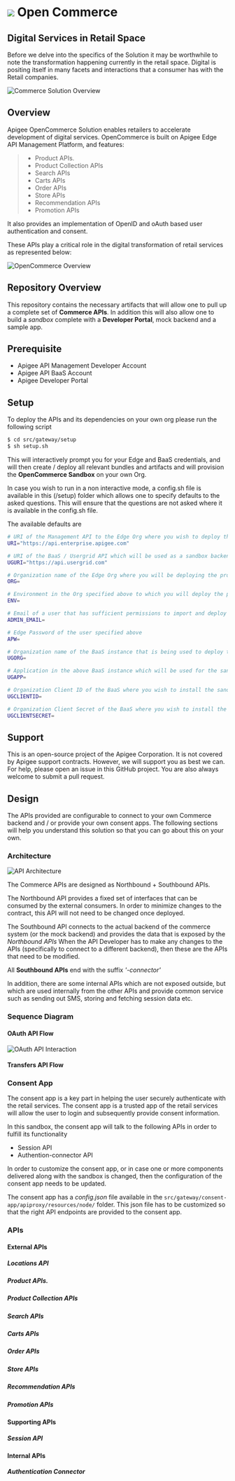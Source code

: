 <a href="http://apigee.com/"><img src="http://apigee.com/about/sites/all/themes/apigee_themes/apigee_mktg/images/logo.png"/></a> Open Commerce
===================

Digital Services in Retail Space
-------------

Before we delve into the specifics of the Solution it may be worthwhile to note the transformation happening currently in the retail space. Digital is positing itself in many facets and interactions that a consumer has with the Retail companies.

![Commerce Solution Overview](http://opencommerce.apigee.com/sites/default/files/retail-header_0.png)

Overview
-------------

Apigee OpenCommerce Solution enables retailers to accelerate  development of digital services. OpenCommerce is built on Apigee Edge API Management Platform, and features:

> - Product APIs.
> - Product Collection APIs
> - Search APIs
> - Carts APIs
> - Order APIs
> - Store APIs
> - Recommendation APIs
> - Promotion APIs

It also provides an implementation of OpenID and oAuth based user authentication and consent.

These APIs play a critical role in the digital transformation of retail services as represented below:


![OpenCommerce Overview](http://opencommerce.apigee.com/sites/default/files/opencommerce_architecture.png)


## Repository Overview
This repository contains the necessary artifacts that will allow one to pull up a complete set of **Commerce APIs**. In addition this will also allow one to build a _sandbox_ complete with a **Developer Portal**, mock backend and a sample app.

## Prerequisite
+ Apigee API Management Developer Account
+ Apigee API BaaS Account
+ Apigee Developer Portal

## Setup
To deploy the APIs and its dependencies on your own org please run the following script

```bash
$ cd src/gateway/setup
$ sh setup.sh
```

This will interactively prompt you for your Edge and BaaS credentials, and will then create / deploy all relevant bundles and artifacts and will provision the **OpenCommerce Sandbox** on your own Org.

In case you wish to run in a non interactive mode, a config.sh file is available in this (/setup) folder which allows one to specify defaults to the asked questions. This will ensure that the questions are not asked where it is available in the config.sh file.
  
  The available defaults are 
  
  ```bash
  # URI of the Management API to the Edge Org where you wish to deploy the proxies
  URI="https://api.enterprise.apigee.com"
  
  # URI of the BaaS / Usergrid API which will be used as a sandbox backend
  UGURI="https://api.usergrid.com"
  
  # Organization name of the Edge Org where you will be deploying the proxies
  ORG=
  
  # Environment in the Org specified above to which you will deploy the proxies
  ENV=
  
  # Email of a user that has sufficient permissions to import and deploy proxies in the specified Org
  ADMIN_EMAIL=
  
  # Edge Password of the user specified above
  APW=
  
  # Organization name of the BaaS instance that is being used to deploy the sandbox
  UGORG=
  
  # Application in the above BaaS instance which will be used for the sandbox. It will be created if it doesn't exist.
  UGAPP=
  
  # Organization Client ID of the BaaS where you wish to install the sandbox
  UGCLIENTID=
  
  # Organization Client Secret of the BaaS where you wish to install the sandbox
  UGCLIENTSECRET=
  ```

## Support
This is an open-source project of the Apigee Corporation. It is not covered by Apigee support contracts. However, we will support you as best we can. For help, please open an issue in this GitHub project. You are also always welcome to submit a pull request.

## Design
The APIs provided are configurable to connect to your own Commerce backend and / or provide your own consent apps. The following sections will help you understand this solution so that you can go about this on your own.

### Architecture
![API Architecture](http://opencommerce.apigee.com/sites/default/files/api_design.png)

The Commerce APIs are designed as Northbound + Southbound APIs.

The Northbound API provides a fixed set of interfaces that can be consumed by the external consumers. In order to minimize changes to the contract, this API will not need to be changed once deployed.

The Southbound API connects to the actual backend of the commerce system (or the mock backend) and provides the data that is exposed by the _Northbound APIs_
When the API Developer has to make any changes to the APIs (specifically to connect to a different backend), then these are the APIs that need to be modified.

All **Southbound APIs** end with the suffix _'-connector'_

In addition, there are some internal APIs which are not exposed outside, but which are used internally from the other APIs and provide common service such as sending out SMS, storing and fetching session data etc.

### Sequence Diagram
#### OAuth API Flow
![OAuth API Interaction](http://opencommerce.apigee.com/sites/default/files/open_commerce_api_common_flow.png)

#### Transfers API Flow

### Consent App
The consent app is a key part in helping the user securely authenticate with the retail services. The consent app is a trusted app of the retail services will allow the user to login and subsequently provide consent information.

In this sandbox, the consent app will talk to the following APIs in order to fulfill its functionality
+ Session API
+ Authention-connector API

In order to customize the consent app, or in case one or more components delivered along with the sandbox is changed, then the configuration of the consent app needs to be updated.

The consent app has a _config.json_ file available in the `src/gateway/consent-app/apiproxy/resources/node/` folder. This json file has to be customized so that the right API endpoints are provided to the consent app.

### APIs

#### External APIs
##### Locations API
##### Product APIs.
##### Product Collection APIs
##### Search APIs
##### Carts APIs
##### Order APIs
##### Store APIs
##### Recommendation APIs
##### Promotion APIs


#### Supporting APIs
##### Session API

#### Internal APIs
##### Authentication Connector





